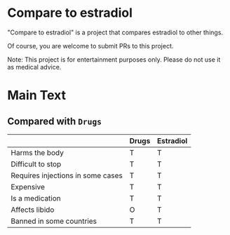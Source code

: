 # Compare to estradiol

"Compare to estradiol" is a project that compares estradiol to other things.

Of course, you are welcome to submit PRs to this project.

Note: This project is for entertainment purposes only. Please do not use it as medical advice.

# Main Text

## Compared with `Drugs`

|                                   | Drugs | Estradiol |
|-----------------------------------|-------|-----------|
| Harms the body                    | T     | T         |
| Difficult to stop                 | T     | T         |
| Requires injections in some cases | T     | T         |
| Expensive                         | T     | T         |
| Is a medication                   | T     | T         |
| Affects libido                    | O     | T         |
| Banned in some countries          | T     | T         |
